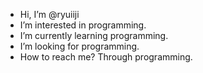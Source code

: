 - Hi, I’m @ryuiiji
- I’m interested in programming.
- I’m currently learning programming.
- I’m looking for programming.
- How to reach me? Through programming.

<!---
ryuiiji/ryuiiji is a ✨ special ✨ repository because its `README.md` (this file) appears on your GitHub profile.
You can click the Preview link to take a look at your changes.
--->
